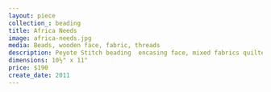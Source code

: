 ```yaml
---
layout: piece
collection_: beading
title: Africa Needs
image: africa-needs.jpg
media: Beads, wooden face, fabric, threads
description: Peyote Stitch beading  encasing face, mixed fabrics quilted, matted in glassed maple frame 2" in depth.
dimensions: 10½" x 11"
price: $190
create_date: 2011
---
```

